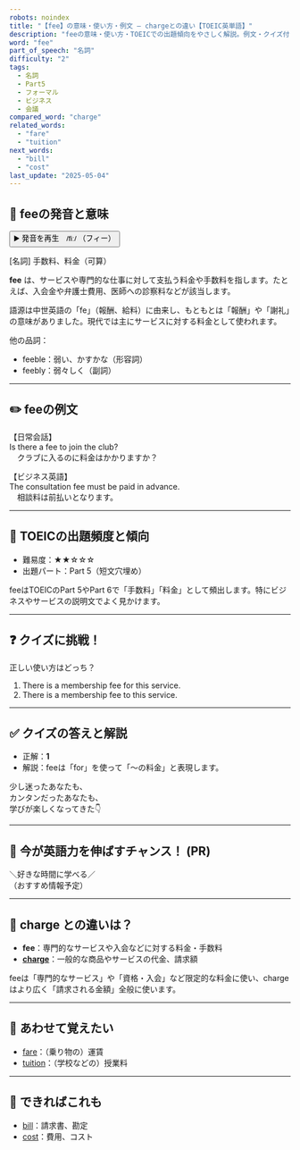 ```yaml
---
robots: noindex
title: "【fee】の意味・使い方・例文 ― chargeとの違い【TOEIC英単語】"
description: "feeの意味・使い方・TOEICでの出題傾向をやさしく解説。例文・クイズ付きでchargeとの違いもわかりやすく学べます。"
word: "fee"
part_of_speech: "名詞"
difficulty: "2"
tags:
  - 名詞
  - Part5
  - フォーマル
  - ビジネス
  - 会議
compared_word: "charge"
related_words:
  - "fare"
  - "tuition"
next_words:
  - "bill"
  - "cost"
last_update: "2025-05-04"
---
```


## 🔰 feeの発音と意味

<button class="play-audio" onclick="playTTS('fee')">
  <span class="play-audio-main">
    ▶️ 発音を再生　/fiː/
  </span>
  <span class="play-audio-sub">
    （フィー）
  </span>
</button>

[名詞] 手数料、料金（可算）

**fee** は、サービスや専門的な仕事に対して支払う料金や手数料を指します。たとえば、入会金や弁護士費用、医師への診察料などが該当します。

語源は中世英語の「fe」（報酬、給料）に由来し、もともとは「報酬」や「謝礼」の意味がありました。現代では主にサービスに対する料金として使われます。

他の品詞：  
- feeble：弱い、かすかな（形容詞）
- feebly：弱々しく（副詞）

---

## ✏️ feeの例文

【日常会話】  
Is there a fee to join the club?  
　クラブに入るのに料金はかかりますか？

【ビジネス英語】  
The consultation fee must be paid in advance.  
　相談料は前払いとなります。

---

## 🎯 TOEICの出題頻度と傾向

- 難易度：★★☆☆☆
- 出題パート：Part 5（短文穴埋め）

feeはTOEICのPart 5やPart 6で「手数料」「料金」として頻出します。特にビジネスやサービスの説明文でよく見かけます。

---

## ❓ クイズに挑戦！

正しい使い方はどっち？

1. There is a membership fee for this service.  
2. There is a membership fee to this service.

---

## ✅ クイズの答えと解説

- 正解：**1**
- 解説：feeは「for」を使って「～の料金」と表現します。

少し迷ったあなたも、  
カンタンだったあなたも、  
学びが楽しくなってきた👇️

---

## 🚀 今が英語力を伸ばすチャンス！ (PR)

<div class="info-center">
＼好きな時間に学べる／<br>  
（おすすめ情報予定）
</div>

---

## 🤔  charge との違いは？

- **fee**：専門的なサービスや入会などに対する料金・手数料
- **[charge](/word/charge)**：一般的な商品やサービスの代金、請求額

feeは「専門的なサービス」や「資格・入会」など限定的な料金に使い、chargeはより広く「請求される金額」全般に使います。

---

## 🧩 あわせて覚えたい

- [fare](/word/fare)：（乗り物の）運賃
- [tuition](/word/tuition)：（学校などの）授業料

---

## 📖 できればこれも

- [bill](/word/bill)：請求書、勘定
- [cost](/word/cost)：費用、コスト

<!-- cvid: aid43_bid36 -->
